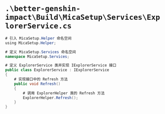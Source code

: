 # `.\better-genshin-impact\Build\MicaSetup\Services\ExplorerService.cs`

```cs
# 引入 MicaSetup.Helper 命名空间
﻿using MicaSetup.Helper;

# 定义 MicaSetup.Services 命名空间
namespace MicaSetup.Services;

# 定义 ExplorerService 类并实现 IExplorerService 接口
public class ExplorerService : IExplorerService
{
    # 实现接口中的 Refresh 方法
    public void Refresh()
    {
        # 调用 ExplorerHelper 类的 Refresh 方法
        ExplorerHelper.Refresh();
    }
}
```